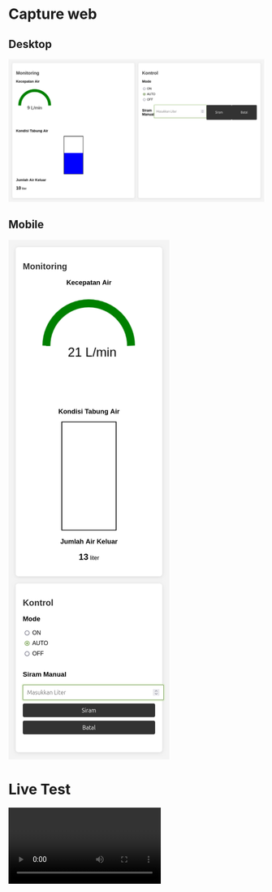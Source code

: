 # Capture web
## Desktop
![Level 1](img/1d.png)
## Mobile
![Level 1](img/1m.png)

# Live Test
<html>
<body>
    <video src="img/test1.mp4"></video>
</body>
</html>

